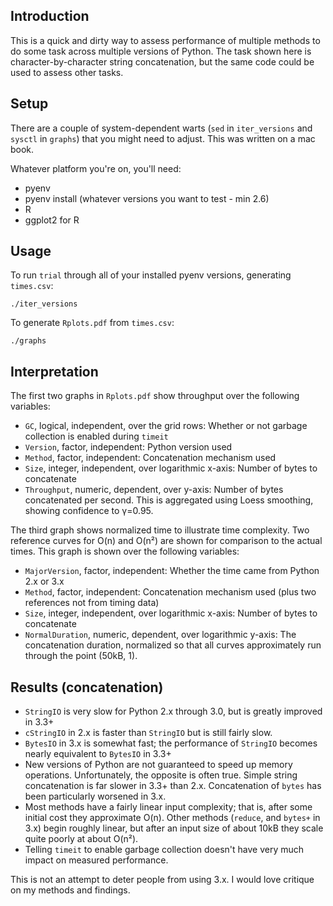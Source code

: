 ## Introduction

This is a quick and dirty way to assess performance of multiple methods to do some task across 
multiple versions of Python. The task shown here is character-by-character string concatenation, 
but the same code could be used to assess other tasks.

## Setup

There are a couple of system-dependent warts (`sed` in `iter_versions` and `sysctl` in `graphs`) 
that you might need to adjust. This was written on a mac book.

Whatever platform you're on, you'll need:

- pyenv
- pyenv install (whatever versions you want to test - min 2.6)
- R
- ggplot2 for R

## Usage

To run `trial` through all of your installed pyenv versions, generating `times.csv`:

    ./iter_versions

To generate `Rplots.pdf` from `times.csv`:

    ./graphs

## Interpretation

The first two graphs in `Rplots.pdf` show throughput over the following variables:

- `GC`, logical, independent, over the grid rows: Whether or not garbage collection is enabled 
  during `timeit`
- `Version`, factor, independent: Python version used
- `Method`, factor, independent: Concatenation mechanism used
- `Size`, integer, independent, over logarithmic x-axis: Number of bytes to concatenate 
- `Throughput`, numeric, dependent, over y-axis: Number of bytes concatenated per second. This is
  aggregated using Loess smoothing, showing confidence to γ=0.95. 

The third graph shows normalized time to illustrate time complexity. Two reference curves for O(n) 
and O(n²) are shown for comparison to the actual times. This graph is shown over the following 
variables:

- `MajorVersion`, factor, independent: Whether the time came from Python 2.x or 3.x
- `Method`, factor, independent: Concatenation mechanism used (plus two references not from 
  timing data)
- `Size`, integer, independent, over logarithmic x-axis: Number of bytes to concatenate 
- `NormalDuration`, numeric, dependent, over logarithmic y-axis: The concatenation duration, 
  normalized so that all curves approximately run through the point (50kB, 1).

## Results (concatenation)

- `StringIO` is very slow for Python 2.x through 3.0, but is greatly improved in 3.3+
- `cStringIO` in 2.x is faster than `StringIO` but is still fairly slow.
- `BytesIO` in 3.x is somewhat fast; the performance of `StringIO` becomes nearly equivalent to 
  `BytesIO` in 3.3+
- New versions of Python are not guaranteed to speed up memory operations. Unfortunately, the 
  opposite is often true. Simple string concatenation is far slower in 3.3+ than 2.x. 
  Concatenation of `bytes` has been particularly worsened in 3.x.
- Most methods have a fairly linear input complexity; that is, after some initial cost they
  approximate O(n). Other methods (`reduce`, and `bytes+` in 3.x) begin roughly linear, but 
  after an input size of about 10kB they scale quite poorly at about O(n²).
- Telling `timeit` to enable garbage collection doesn't have very much impact on measured 
  performance.

This is not an attempt to deter people from using 3.x. I would love critique on my methods and
findings.
